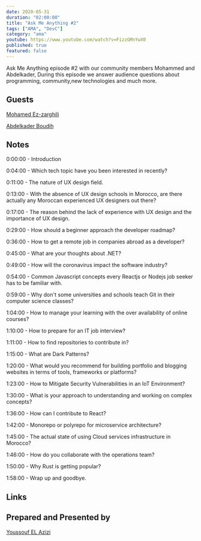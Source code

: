 ```yaml
---
date: 2020-05-31
duration: "02:00:00"
title: "Ask Me Anything #2"
tags: ["AMA", "DevC"]
category: "ama"
youtube: https://www.youtube.com/watch?v=FizzGMnYwX0
published: true
featured: false
---
```


Ask Me Anything episode #2 with our community members Mohammed and Abdelkader, During this episode we answer audience questions about programming, community,new technologies and much more.

## Guests

[Mohamed Ez-zarghili](https://twitter.com/ezzarghili)

[Abdelkader Boudih](https://twitter.com/seurOSS)

## Notes

0:00:00 - Introduction

0:04:00 - Which tech topic have you been interested in recently?

0:11:00 - The nature of UX design field.

0:13:00 - With the absence of UX design schools in Morocco, are there actually any Moroccan experienced UX designers out there?

0:17:00 - The reason behind the lack of experience with UX design and the importance of UX design.

0:29:00 - How should a beginner approach the developer roadmap?

0:36:00 - How to get a remote job in companies abroad as a developer?

0:45:00 - What are your thoughts about .NET?

0:49:00 - How will the coronavirus impact the software industry?

0:54:00 - Common Javascript concepts every Reactjs or Nodejs job seeker has to be familiar with.

0:59:00 - Why don't some universities and schools teach Git in their computer science classes?

1:04:00 - How to manage your learning with the over availability of online courses?

1:10:00 - How to prepare for an IT job interview?

1:11:00 - How to find repositories to contribute in?

1:15:00 - What are Dark Patterns?

1:20:00 - What would you recommend for building portfolio and blogging websites in terms of tools, frameworks or platforms?

1:23:00 - How to Mitigate Security Vulnerabilities in an IoT Environment?

1:30:00 - What is your approach to understanding and working on complex concepts?

1:36:00 - How can I contribute to React?

1:42:00 - Monorepo or polyrepo for microservice architecture?

1:45:00 - The actual state of using Cloud services infrastructure in Morocco?

1:46:00 - How do you collaborate with the operations team?

1:50:00 - Why Rust is getting popular?

1:58:00 - Wrap up and goodbye.

## Links

## Prepared and Presented by

[Youssouf EL Azizi](https://elazizi.com)
